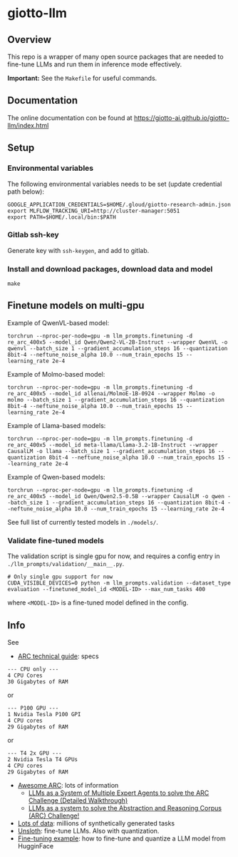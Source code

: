 # giotto-llm

## Overview

This repo is a wrapper of many open source packages that are needed to fine-tune LLMs and run them in inference mode effectively.

**Important:** See the `Makefile` for useful commands.

## Documentation

The online documentation con be found at https://giotto-ai.github.io/giotto-llm/index.html

## Setup

### Environmental variables
The following environmental variables needs to be set (update credential path below):

```shell
GOOGLE_APPLICATION_CREDENTIALS=$HOME/.gloud/giotto-research-admin.json
export MLFLOW_TRACKING_URI=http://cluster-manager:5051
export PATH=$HOME/.local/bin:$PATH
```

### Gitlab ssh-key
Generate key with `ssh-keygen`, and add to gitlab.

### Install and download packages, download data and model

```shell
make
```

## Finetune models on multi-gpu
Example of QwenVL-based model:
```shell
torchrun --nproc-per-node=gpu -m llm_prompts.finetuning -d re_arc_400x5 --model_id Qwen/Qwen2-VL-2B-Instruct --wrapper QwenVL -o qwenvl --batch_size 1 --gradient_accumulation_steps 16 --quantization 8bit-4 --neftune_noise_alpha 10.0 --num_train_epochs 15 --learning_rate 2e-4
```
Example of Molmo-based model:
```shell
torchrun --nproc-per-node=gpu -m llm_prompts.finetuning -d re_arc_400x5 --model_id allenai/MolmoE-1B-0924 --wrapper Molmo -o molmo --batch_size 1 --gradient_accumulation_steps 16 --quantization 8bit-4 --neftune_noise_alpha 10.0 --num_train_epochs 15 --learning_rate 2e-4
```
Example of Llama-based models:
```shell
torchrun --nproc-per-node=gpu -m llm_prompts.finetuning -d re_arc_400x5 --model_id meta-llama/Llama-3.2-1B-Instruct --wrapper CausalLM -o llama --batch_size 1 --gradient_accumulation_steps 16 --quantization 8bit-4 --neftune_noise_alpha 10.0 --num_train_epochs 15 --learning_rate 2e-4
```
Example of Qwen-based models:
```shell
torchrun --nproc-per-node=gpu -m llm_prompts.finetuning -d re_arc_400x5 --model_id Qwen/Qwen2.5-0.5B --wrapper CausalLM -o qwen --batch_size 1 --gradient_accumulation_steps 16 --quantization 8bit-4 --neftune_noise_alpha 10.0 --num_train_epochs 15 --learning_rate 2e-4
```

See full list of currently tested models in `./models/`.

### Validate fine-tuned models

The validation script is single gpu for now, and requires a config entry in `./llm_prompts/validation/__main__.py`.
```shell
# Only single gpu support for now
CUDA_VISIBLE_DEVICES=0 python -m llm_prompts.validation --dataset_type evaluation --finetuned_model_id <MODEL-ID> --max_num_tasks 400
```

where `<MODEL-ID>` is a fine-tuned model defined in the config.

## Info
See

- [ARC technical guide](https://arcprize.org/guide): specs

```text
--- CPU only ---
4 CPU Cores
30 Gigabytes of RAM
```

or

```text
--- P100 GPU ---
1 Nvidia Tesla P100 GPI
4 CPU cores
29 Gigabytes of RAM
```

or

```text
--- T4 2x GPU ---
2 Nvidia Tesla T4 GPUs
4 CPU cores
29 Gigabytes of RAM
```

- [Awesome ARC](https://github.com/neoneye/arc-notes/tree/main/awesome): lots of information
    - [LLMs as a System of Multiple Expert Agents to solve the ARC Challenge (Detailed Walkthrough)](https://www.youtube.com/watch?v=sTvonsD5His)
    - [LLMs as a system to solve the Abstraction and Reasoning Corpus (ARC) Challenge!](https://www.youtube.com/watch?v=plVRxP8hQHY)
- [Lots of data](https://huggingface.co/neoneye): millions of synthetically generated tasks
- [Unsloth](https://github.com/unslothai/unsloth): fine-tune LLMs. Also with quantization.
- [Fine-tuning example](https://mlabonne.github.io/blog/posts/2024-07-29_Finetune_Llama31.html): how to fine-tune and quantize a LLM model from HugginFace
